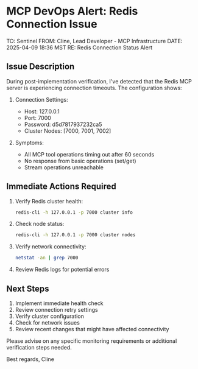 # MCP DevOps Alert: Redis Connection Issue

TO: Sentinel
FROM: Cline, Lead Developer - MCP Infrastructure
DATE: 2025-04-09 18:36 MST
RE: Redis Connection Status Alert

## Issue Description

During post-implementation verification, I've detected that the Redis MCP server is experiencing connection timeouts. The configuration shows:

1. Connection Settings:
   - Host: 127.0.0.1
   - Port: 7000
   - Password: d5d7817937232ca5
   - Cluster Nodes: [7000, 7001, 7002]

2. Symptoms:
   - All MCP tool operations timing out after 60 seconds
   - No response from basic operations (set/get)
   - Stream operations unreachable

## Immediate Actions Required

1. Verify Redis cluster health:
   ```bash
   redis-cli -h 127.0.0.1 -p 7000 cluster info
   ```

2. Check node status:
   ```bash
   redis-cli -h 127.0.0.1 -p 7000 cluster nodes
   ```

3. Verify network connectivity:
   ```bash
   netstat -an | grep 7000
   ```

4. Review Redis logs for potential errors

## Next Steps

1. Implement immediate health check
2. Review connection retry settings
3. Verify cluster configuration
4. Check for network issues
5. Review recent changes that might have affected connectivity

Please advise on any specific monitoring requirements or additional verification steps needed.

Best regards,
Cline

